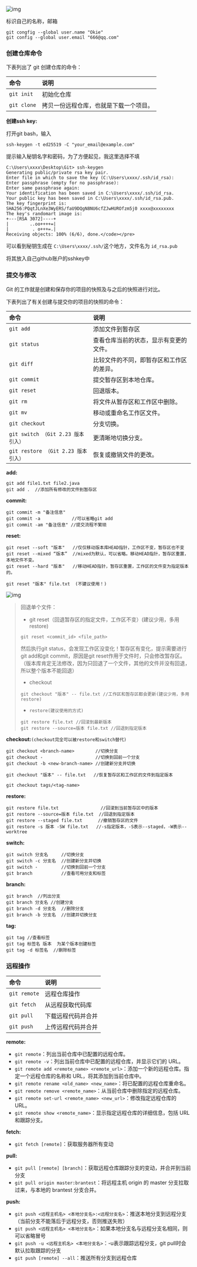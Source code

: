 ![img](images/git-command.jpg)

标识自己的名称，邮箱

```git
git congfig --global user.name "Okie"
git config --global user.email "666@qq.com"
```

### 创建仓库命令

下表列出了 git 创建仓库的命令：

| 命令          | 说明                                   |
| :------------ | :------------------------------------- |
| `git init`  | 初始化仓库                             |
| `git clone` | 拷贝一份远程仓库，也就是下载一个项目。 |

**创建ssh key:**

打开git bash，输入

```
ssh-keygen -t ed25519 -C "your_email@example.com"
```

提示输入秘钥名字和密码，为了方便起见，我这里选择不填

```
C:\Users\xxxx\Desktop\Git> ssh-keygen
Generating public/private rsa key pair.
Enter file in which to save the key (C:\Users\xxxx/.ssh/id_rsa): 
Enter passphrase (empty for no passphrase): 
Enter same passphrase again: 
Your identification has been saved in C:\Users\xxxx/.ssh/id_rsa.
Your public key has been saved in C:\Users\xxxx/.ssh/id_rsa.pub.
The key fingerprint is:
SHA256:PQqtJLnXe3WyERS/faU9DQgN8NU6cfZJwHUROfzm5j0 xxxx@xxxxxxxx
The key's randomart image is:
+---[RSA 3072]----+
|        ..oo++++=|
|         . o+++=.|
Receiving objects: 100% (6/6), done.</code></pre>
```

可以看到秘钥生成在 `C:\Users\xxxx/.ssh/`这个地方，文件名为 `id_rsa.pub`

将其放入自己github账户的sshkey中

### 提交与修改

Git 的工作就是创建和保存你的项目的快照及与之后的快照进行对比。

下表列出了有关创建与提交你的项目的快照的命令：

| 命令                                  | 说明                                     |
| :------------------------------------ | :--------------------------------------- |
| `git add`                           | 添加文件到暂存区                         |
| `git status`                        | 查看仓库当前的状态，显示有变更的文件。   |
| `git diff`                          | 比较文件的不同，即暂存区和工作区的差异。 |
| `git commit`                        | 提交暂存区到本地仓库。                   |
| `git reset`                         | 回退版本。                               |
| `git rm`                            | 将文件从暂存区和工作区中删除。           |
| `git mv`                            | 移动或重命名工作区文件。                 |
| `git checkout`                      | 分支切换。                               |
| `git switch （Git 2.23 版本引入）`  | 更清晰地切换分支。                       |
| `git restore （Git 2.23 版本引入）` | 恢复或撤销文件的更改。                   |

**add:**

```
git add file1.txt file2.java
git add .  //添加所有修改的文件到暂存区
```

**commit:**

```
git commit -m "备注信息"
git commit -a 			 //可以省略git add
git commit -am "备注信息" //提交流程不繁琐
```

**reset:**

```
git reset --soft "版本"   //仅仅移动版本库HEAD指针，工作区不变，暂存区也不变
git reset --mixed “版本”  //mixed为默认，可以省略。移动HEAD指针，暂存区重置，本地文件不变。
git reset --hard "版本"   //移动HEAD指针，暂存区重置，工作区的文件变为指定版本的。

git reset "版本" file.txt  (不建议使用！)
```

![img](images/827261-20190930185415960-1026615781.png)

> 回退单个文件：
>
> - git reset（回退暂存区的指定文件，工作区不变）(建议少用，多用restore)
>
> ```git
> git reset <commit_id> <file_path>
> ```
>
> 然后执行git status，会发现工作区没变化！暂存区有变化，提示需要进行git add和git commit，原因是git reset作用于文件时，只会修改暂存区。（版本库肯定无法修改，因为只回退了一个文件，其他的文件并没有回退，所以整个版本不能回退）
>
> - checkout
>
> ```
> git checkout "版本" -- file.txt //工作区和暂存区都会更新(建议少用，多用restore)
> ```
>
> - `restore(建议使用的方式)`
>
> ```
> git restore file.txt //回滚到最新版本
> git restore --source=版本 file.txt //回退到指定版本
> ```

**checkout:**`(checkout完全可以被restore和switch替代)`

```
git checkout <branch-name>  	  //切换分支
git checkout - 					  //切换到回前一个分支
git checkout -b <new-branch-name> //创建新分支并切换
```

```
git checkout "版本" -- file.txt   //恢复暂存区和工作区的文件到指定版本

git checkout tags/<tag-name> 
```

**restore:**

```
git restore file.txt                //回滚到当前暂存区中的版本
git restore --source=版本 file.txt  //回退到指定版本
git restore --staged file.txt      //撤销暂存区的文件
git restore -s 版本 -SW file.txt   //-s指定版本，-S表示--staged，-W表示--worktree
```

**switch:**

```
git switch 分支名     //切换分支
git switch -c 分支名  //创建新分支并切换
git switch -         //切换到回前一个分支
git branch           //查看可用分支和标签
```

**branch:**

```
git branch  //列出分支
git branch 分支名 //创建分支
git branch -d 分支名  //删除分支
git branch -b 分支名  //创建并切换分支
```

**tag:**

```
git tag //查看标签
git tag 标签名 版本  为某个版本创建标签
git tag -d 标签名  //删除标签
```

### 远程操作

| 命令           | 说明               |
| :------------- | :----------------- |
| `git remote` | 远程仓库操作       |
| `git fetch`  | 从远程获取代码库   |
| `git pull`   | 下载远程代码并合并 |
| `git push`   | 上传远程代码并合并 |

**remote:**

- `git remote`：列出当前仓库中已配置的远程仓库。
- `git remote -v`：列出当前仓库中已配置的远程仓库，并显示它们的 URL。
- `git remote add <remote_name> <remote_url>`：添加一个新的远程仓库。指定一个远程仓库的名称和 URL，将其添加到当前仓库中。
- `git remote rename <old_name> <new_name>`：将已配置的远程仓库重命名。
- `git remote remove <remote_name>`：从当前仓库中删除指定的远程仓库。
- `git remote set-url <remote_name> <new_url>`：修改指定远程仓库的 URL。
- `git remote show <remote_name>`：显示指定远程仓库的详细信息，包括 URL 和跟踪分支。

**fetch:**

- `git fetch [remote]`：获取服务器所有变动

**pull:**

- `git pull [remote] [branch]`：获取远程仓库跟踪分支的变动，并合并到当前分支
- `git pull origin master:brantest`：将远程主机 origin 的 master 分支拉取过来，与本地的 brantest 分支合并。

**push:**

- `git push <远程主机名> <本地分支名>:<远程分支名>`：推送本地分支到远程分支（当前分支不能落后于远程分支，否则推送失败）
- `git push <远程主机名> <本地分支名>`：如果本地分支名与远程分支名相同，则可以省略冒号
- `git push -u <远程主机名> <本地分支名>`：-u表示跟踪远程分支，git pull时会默认拉取跟踪的分支
- `git push [remote] --all`：推送所有分支到远程仓库
